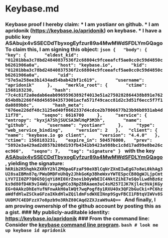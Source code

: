 # Keybase.md
### Keybase proof  I hereby claim:    * I am yostianr on github.   * I am apridonik (https://keybase.io/apridonik) on keybase.   * I have a public key ASAbujx4vSSECDdTbyxogEyfzur89a4MwMWdSFDLYmGQago  To claim this, I am signing this object:  ```json {   "body": {     "key": {       "eldest_kid": "01201bba3c78bd24840837536f2c68804c9fceeafcf5ae0cc0c59d4850cb6261906a0a",       "host": "keybase.io",       "kid": "01201bba3c78bd24840837536f2c68804c9fceeafcf5ae0cc0c59d4850cb6261906a0a",       "uid": "57e5a258ee3b1434ad54bab42bf1c619",       "username": "apridonik"     },     "merkle_root": {       "ctime": 1568183230,       "hash": "7c4c81f2a0edab6eab09695963892f4013e51a2750282864438b891e762654b8b2266f48d4565043573001acfa571f49cacc81d2c3d51f6ecc5f7f1da0889b8c",       "hash_meta": "676ee226df48c3125ed40f8662337d4cdce2b7806677b23b96b8931ab4d11f78",       "seqno": 6616700     },     "service": {       "entropy": "kyxjA7ShjSUCSA3WlHqP3M3h",       "name": "github",       "username": "yostianr"     },     "type": "web_service_binding",     "version": 2   },   "client": {     "name": "keybase.io go client",     "version": "4.4.0"   },   "ctime": 1568183231,   "expire_in": 504576000,   "prev": "5892e3a429ad2d857b208d193fb4341b9423a988bc1c8d17ad99e8be26cec966",   "seqno": 7,   "tag": "signature" } ```  with the key [ASAbujx4vSSECDdTbyxogEyfzur89a4MwMWdSFDLYmGQago](https://keybase.io/apridonik), yielding the signature:  ``` hKRib2R5hqhkZXRhY2hlZMOpaGFzaF90eXBlCqNrZXnEIwEgG7o8eL0khAg3U28saIBMn87q/PWuDMDFnUhQy2JhkGoKp3BheWxvYWTESpcCB8QgWJLjpCmtLYV7II0ZP7Q0G5QjqYi8HI0XrZnovibOyWbEIC4NktZihE7eSQolLwdhBz6zks9d80fD4K9vI4WU/xvpAgHCo3NpZ8RAaem3uC4sM257IJK7Kjl4c9VAjKGyEG+0AAkzDhEeYufNFnwAkH0alWQt7wqPogf8y1RXU4Ox3QF2bGuCki+PC6hzaWdfdHlwZSCkaGFzaIKkdHlwZQildmFsdWXEINnp9SgvFBCI1FBtqVIWVv8SUUDM7C4EDFzzX7o8pzb9o3RhZ80CAqd2ZXJzaW9uAQ==  ```  And finally, I am proving ownership of the github account by posting this as a gist.  ### My publicly-auditable identity:  https://keybase.io/apridonik  ### From the command line:  Consider the [keybase command line program](https://keybase.io/download).  ```bash # look me up keybase id apridonik ```
